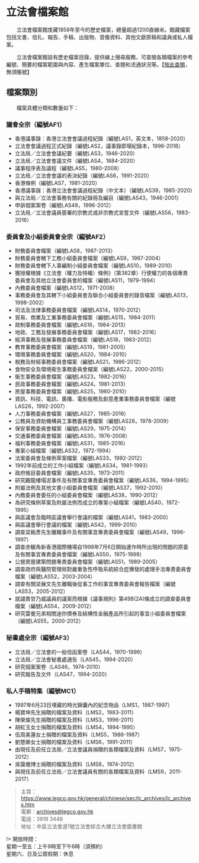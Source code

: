 # 立法會檔案館



　　立法會檔案館庋藏1858年至今的歷史檔案，總量超過1200直線米。館藏檔案包括文書、信扎、報告、手稿、出版物、音像資料、其他文獻原稿和議員或私人檔案。

　　立法會檔案館設有歷史檔案目錄，提供線上搜尋服務，可查閱各類檔案的參考編號、簡要的檔案範圍與內容、產生檔案單位、查閱和流通狀況等。【[按此查閱](https://eams.legco.gov.hk/index.aspx?language=zh-TW "CAROL")，無須賬號】

## 檔案類別
　　檔案具體分類和數量如下：
### 議會全宗（編號AF1）
  - 香港議事錄：香港立法會會議過程紀錄（編號LAS1，英文本，1858-2020）
  - 立法會會議過程正式紀錄（編號LAS2，議事錄即場紀錄本，1996-2018） 
  - 立法局／立法會會議紀要（編號LAS3，1946-2020）
  - 立法局／立法會會議文件（編號LAS4，1884-2020）
  - 議事程序表及議程（編號LAS5，1980-2008）
  - 立法局／立法會會議的表決紀錄（編號LAS6，1991-2020）
  - 香港條例（編號LAS7，1981-2020）
  - 香港議事錄：香港立法會會議過程紀錄（中文本）（編號LAS39，1985-2020）
  - 與立法局／立法會事務有關的紀錄冊及編目（編號LAS43，1946-2001）
  - 申訴個案案卷（編號LAS48，1996-2012）
  - 立法局／立法會議員簽署的宗教式或非宗教式宣誓文件（編號LAS56，1983-2016）

### 委員會及小組委員會全宗（編號AF2）
  - 財務委員會檔案（編號LAS8，1987-2013）
  - 財務委員會轄下工務小組委員會檔案（編號LAS9，1987-2004）
  - 財務委員會轄下人事編制小組委員會檔案（編號LAS10，1989-2010）
  - 獲授權根據《立法會（權力及特權）條例》（第382章）行使權力的各個專責委員會及其他立法會委員會的檔案（編號LAS11，1979-1994）
  - 內務委員會檔案（編號LAS12，1971-2008）
  - 事務委員會及其轄下小組委員會及聯合小組委員會的錄音檔案（編號LAS13，1998-2002）
  - 司法及法律事務委員會檔案（編號LAS14，1970-2012）
  - 貿易、商業及工業事務委員會檔案（編號LAS15，1984-2011）
  - 政制事務委員會檔案（編號LAS16，1984-2013）
  - 地政、工務及發展事務委員會檔案（編號LAS17，1982-2016）
  - 經濟事務及發展事務委員會檔案（編號LAS18，1983-2012）
  - 教育事務委員會檔案（編號LAS19，1981-2005）
  - 環境事務委員會檔案（編號LAS20，1984-2010）
  - 稅務及財經事務委員會檔案（編號LAS21，1986-2012）
  - 食物安全及環境衞生事務委員會檔案（編號LAS22，2000-2015）
  - 衞生事務委員會檔案（編號LAS23，1982-2016）
  - 民政事務委員會檔案（編號LAS24，1981-2013）
  - 房屋事務委員會檔案（編號LAS25，1980-2010）
  - 資訊、科技、電訊、廣播、電影服務及創意產業事務委員會檔案（編號LAS26，1992-2007）
  - 人力事務委員會檔案（編號LAS27，1985-2016）
  - 公務員及資助機構員工事務委員會檔案（編號LAS28，1978-2009）
  - 保安事務委員會檔案（編號LAS29，1975-2014）
  - 交通事務委員會檔案（編號LAS30，1976-2008）
  - 福利事務委員會檔案（編號LAS31，1985-2016）
  - 專案小組檔案（編號LAS32，1972-1994）
  - 法案委員會及條例草案檔案（編號LAS33，1992-2012）
  - 1992年前成立的工作小組檔案（編號LAS34，1981-1993）
  - 政府帳目委員會檔案（編號LAS35，1973-2011）
  - 研究觀龍樓塌泥事件及有關事宜專責委員會檔案（編號LAS36，1994-1995）
  - 附屬法例及其他文書小組委員會檔案（編號LAS37，1992-2010）
  - 內務委員會委任的小組委員會檔案（編號LAS38，1990-2012）
  - 為研究條例草案及附屬法例而成立的專案小組檔案（編號LAS40，1972-1995）
  - 與區議會及臨時區議會舉行會議的檔案（編號LAS41，1983-2000）
  - 與區議會舉行會議的檔案（編號LAS42，1999-2010）
  - 調查梁銘彥先生離職事件及有關事宜專責委員會檔案（編號LAS49，1996-1997）
  - 調查赤鱲角新香港國際機場自1998年7月6日開始運作時所出現的問題的原委及有關事宜專責委員會檔案（編號LAS50，1975-1999）
  - 公營房屋建築問題專責委員會檔案（編號LAS51，1989-2005）
  - 調查政府與醫院管理局對嚴重急性呼吸系統綜合症爆發的處理手法專責委員會檔案（編號LAS52，2003-2004）
  - 調查有關梁展文先生離職後從事工作的事宜專責委員會報告檔案（編號LAS53，2005-2012）
  - 就譴責甘乃威議員的議案而根據《議事規則》第49B(2A)條成立的調查委員會檔案（編號LAS54，2009-2012）
  - 研究雷曼兄弟相關迷你債券及結構性金融產品所引起的事宜小組委員會檔案（編號LAS55，2000-2012）

### 秘書處全宗（編號AF3）
  - 立法局／立法會的一般信函案卷（LAS44，1970-1999）
  - 立法局／立法會秘書處通告（LAS45，1994-2020）
  - 研究個案案卷（LAS46，1974-2010）
  - 研究報告及文件（LAS47，1994-2020）

### 私人手稿特集（編號MC1）
  - 1997年6月23日埋藏的時光錦囊內的紀念物品（LMS1，1987-1997）
  - 楊寶坤先生捐贈的檔案及資料（LMS2，1983-2011）
  - 陳榮燦先生捐贈的檔案及資料（LMS3，1996-2011）
  - 胡紅玉女士捐贈的檔案及資料（LMS4，1994-1995）
  - 伍周美蓮女士捐贈的檔案及資料（LMS5，1986-1987）
  - 劉慧卿女士捐贈的檔案及資料（LMS6，1991-2011）
  - 由現任及前任立法局／立法會議員捐贈的各類檔案及資料（LMS7，1975-2012）
  - 吳靄儀博士捐贈的檔案及資料（LMS8，1974-2012）
  - 與現任及前任立法局／立法會議員有關的各類檔案及資料（LMS9，2011-2017）

> 主頁：<https://www.legco.gov.hk/general/chinese/sec/lc_archives/lc_archives.htm>  
> 電郵：<archives@legco.gov.hk>  
> 電話：3919 3448  
> 地址：中區立法會道1號立法會綜合大樓立法會圖書館  

!> 開放時間：  
星期一至五：上午9時至下午6時（須預約）  
星期六、日及公眾假期：休息
